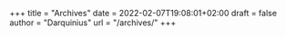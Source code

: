 +++
title = "Archives"
date = 2022-02-07T19:08:01+02:00
draft = false
author = "Darquinius"
url = "/archives/"
+++